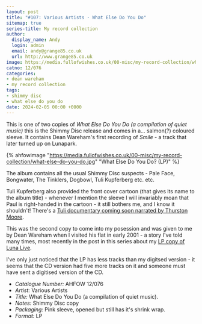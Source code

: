 ```yaml
---
layout: post
title: "#107: Various Artists - What Else Do You Do"
sitemap: true
series-title: My record collection
author:
  display_name: Andy
  login: admin
  email: andy@grange85.co.uk
  url: http://www.grange85.co.uk
image: https://media.fullofwishes.co.uk/00-misc/my-record-collection/what-else-do-you-do.jpg
catno: 12/076
categories:
- dean wareham
- my record collection
tags:
- shimmy disc
- what else do you do
date: 2024-02-05 00:00 +0000
---
```

This is one of two copies of _What Else Do You Do (a compilation of quiet music)_ this is the Shimmy Disc release and comes in a... salmon(?) coloured sleeve. It contains Dean Wareham's first recording of _Smile_ - a track that later turned up on Lunapark.

{% ahfowimage "https://media.fullofwishes.co.uk/00-misc/my-record-collection/what-else-do-you-do.jpg" "What Else Do You Do? (LP)" %}

The album contains all the usual Shimmy Disc suspects - Pale Face, Bongwater, The Tinklers, Dogbowl, Tuli Kupferberg etc. etc.

Tuli Kupferberg also provided the front cover cartoon (that gives its name to the album title) - whenever I mention the sleeve I will invariably moan that Paul is right-handed in the cartoon - it still bothers me, and I know it shouldn't! There's a [Tuli documentary coming soon narrated by Thurston Moore](https://thetulimovie.com/).

<!--more-->

This was the second copy to come into my posession and was given to me by Dean Wareham when I visited his flat in early 2001 - a story I've told many times, most recently in the post in this series about my [LP copy of Luna Live](/2023/06/01/my-record-collection-039-luna-live-lp/).

I've only just noticed that the LP has less tracks than my digitsed version - it seems that the CD version had five more tracks on it and someone must have sent a digitised version of the CD.

 - *Catalogue Number:* AHFOW 12/076
 - *Artist:* Various Artists
 - *Title:* What Else Do You Do (a compilation of quiet music).
 - *Notes:* Shimmy Disc copy
 - *Packaging:* Pink sleeve, opened but still has it's shrink wrap.
 - *Format:* LP
